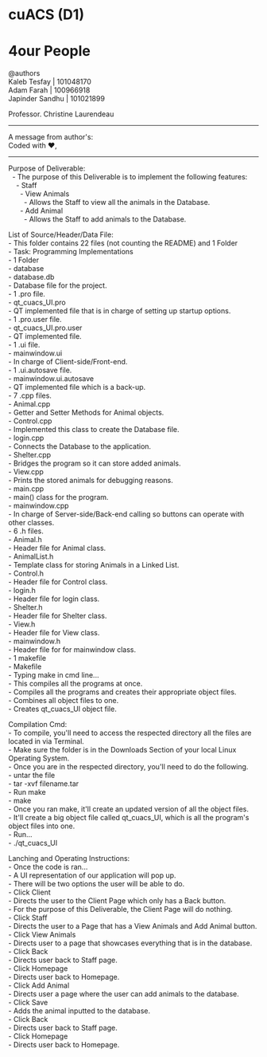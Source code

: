# cuACS (D1)
# 4our People

@authors
<br/>Kaleb Tesfay    | 101048170
<br/>Adam Farah      | 100966918
<br/>Japinder Sandhu | 101021899

Professor. Christine Laurendeau

************************
A message from author's:<br/>
	Coded with :heart:,	  
************************

Purpose of Deliverable:<br/>
	&nbsp;&nbsp;- The purpose of this Deliverable is to implement the following features:
    &nbsp;&nbsp;&nbsp;&nbsp;- Staff<br/>
      &nbsp;&nbsp;&nbsp;&nbsp;&nbsp;&nbsp;- View Animals<br/>
        &nbsp;&nbsp;&nbsp;&nbsp;&nbsp;&nbsp;&nbsp;&nbsp;- Allows the Staff to view all the animals in the Database.<br/>
      &nbsp;&nbsp;&nbsp;&nbsp;&nbsp;&nbsp;- Add Animal<br/>
        &nbsp;&nbsp;&nbsp;&nbsp;&nbsp;&nbsp;&nbsp;&nbsp;- Allows the Staff to add animals to the Database.<br/>

List of Source/Header/Data File:<br/>
	- This folder contains 22 files (not counting the README) and 1 Folder<br/>
		- Task: Programming Implementations<br/>
      - 1 Folder<br/>
        - database<br/>
          - database.db<br/>
            - Database file for the project.<br/>
			- 1 .pro file.<br/>
        - qt_cuacs_UI.pro<br/>
          - QT implemented file that is in charge of setting up startup options.<br/>
      - 1 .pro.user file.<br/>
        - qt_cuacs_UI.pro.user<br/>
          - QT implemented file.<br/>
      - 1 .ui file.<br/>
        - mainwindow.ui<br/>
          - In charge of Client-side/Front-end.<br/>
      - 1 .ui.autosave file.<br/>
        - mainwindow.ui.autosave<br/>
          - QT implemented file which is a back-up.<br/>
			- 7 .cpp files.<br/>
				- Animal.cpp<br/>
					- Getter and Setter Methods for Animal objects.<br/>
        - Control.cpp<br/>
					- Implemented this class to create the Database file.<br/>
        - login.cpp<br/>
					- Connects the Database to the application.<br/>
        - Shelter.cpp<br/>
					-  Bridges the program so it can store added animals.<br/>
				- View.cpp<br/>
					- Prints the stored animals for debugging reasons.<br/>
        - main.cpp<br/>
  				- main() class for the program.<br/>
  			- mainwindow.cpp<br/>
  				- In charge of Server-side/Back-end calling so buttons can operate with other classes.<br/>
			- 6 .h files.<br/>
        - Animal.h<br/>
          - Header file for Animal class.<br/>
        - AnimalList.h<br/>
          - Template class for storing Animals in a Linked List.<br/>
        - Control.h<br/>
          - Header file for Control class.<br/>
        - login.h<br/>
          - Header file for login class.<br/>
        - Shelter.h<br/>
          - Header file for Shelter class.<br/>
        - View.h<br/>
          - Header file for View class.<br/>
        - mainwindow.h<br/>
          - Header file for for mainwindow class.<br/>
			- 1 makefile<br/>
				- Makefile<br/>
					- Typing make in cmd line...<br/>
						- This compiles all the programs at once.<br/>
							- Compiles all the programs and creates their appropriate object files.<br/>
							- Combines all object files to one.<br/>
								- Creates qt_cuacs_UI object file.<br/>

Compilation Cmd:<br/>
	- To compile, you'll need to access the respected directory all the files are located in via Terminal.<br/>
    - Make sure the folder is in the Downloads Section of your local Linux Operating System.<br/>
  		- Once you are in the respected directory, you'll need to do the following.<br/>
        - untar the file<br/>
          - tar -xvf filename.tar<br/>
  			- Run make<br/>
          - make<br/>
  		  - Once you ran make, it'll create an updated version of all the object files.<br/>
  			- It'll create a big object file called qt_cuacs_UI, which is all the program's object files
  			into one.<br/>
          - Run...<br/>
            - ./qt_cuacs_UI<br/>


Lanching and Operating Instructions:<br/>
	- Once the code is ran...<br/>
		- A UI representation of our application will pop up.<br/>
      - There will be two options the user will be able to do.<br/>
        - Click Client<br/>
          - Directs the user to the Client Page which only has a Back button.<br/>
            - For the purpose of this Deliverable, the Client Page will do nothing.<br/>
        - Click Staff<br/>
          - Directs the user to a Page that has a View Animals and Add Animal button.<br/>
            - Click View Animals<br/>
              - Directs user to a page that showcases everything that is in the database.<br/>
                - Click Back<br/>
                  - Directs user back to Staff page.<br/>
                - Click Homepage<br/>
                  - Directs user back to Homepage.<br/>
            - Click Add Animal<br/>
              - Directs user a page where the user can add animals to the database.<br/>
                - Click Save<br/>
                  - Adds the animal inputted to the database.<br/>
                - Click Back<br/>
                  - Directs user back to Staff page.<br/>
                - Click Homepage<br/>
                  - Directs user back to Homepage.<br/>
